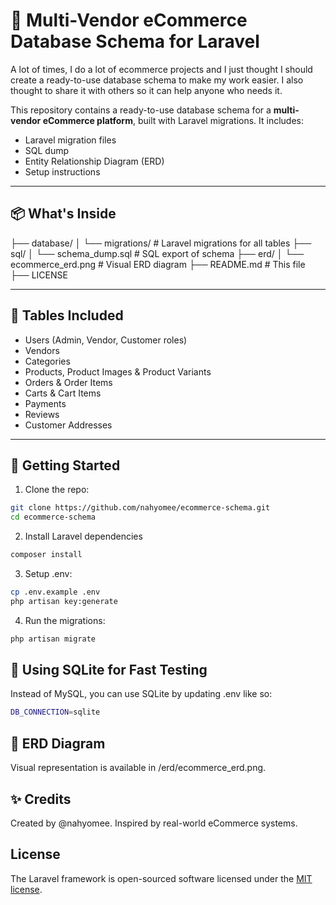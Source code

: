 # 🛒 Multi-Vendor eCommerce Database Schema for Laravel

A lot of times, I do a lot of ecommerce projects and I just thought I should create a ready-to-use database schema to make my work easier. I also thought to share it with others so it can help anyone who needs it. 

This repository contains a ready-to-use database schema for a **multi-vendor eCommerce platform**, built with Laravel migrations. It includes:

- Laravel migration files
- SQL dump
- Entity Relationship Diagram (ERD)
- Setup instructions

---

## 📦 What's Inside
├── database/
│ └── migrations/ # Laravel migrations for all tables
├── sql/
│ └── schema_dump.sql # SQL export of schema
├── erd/
│ └── ecommerce_erd.png # Visual ERD diagram
├── README.md # This file
├── LICENSE


---

## 🧱 Tables Included

- Users (Admin, Vendor, Customer roles)
- Vendors
- Categories
- Products, Product Images & Product Variants
- Orders & Order Items
- Carts & Cart Items
- Payments
- Reviews
- Customer Addresses

---

## 🚀 Getting Started

1. Clone the repo:
```bash
git clone https://github.com/nahyomee/ecommerce-schema.git
cd ecommerce-schema   
```
2. Install Laravel dependencies
```bash
composer install
```
3. Setup .env:
```bash
cp .env.example .env
php artisan key:generate
```
4. Run the migrations:
```bash
php artisan migrate
```
## 🧪 Using SQLite for Fast Testing
Instead of MySQL, you can use SQLite by updating .env like so:

```bash
DB_CONNECTION=sqlite
```

## 🎨 ERD Diagram
Visual representation is available in /erd/ecommerce_erd.png.


## ✨ Credits
Created by @nahyomee. Inspired by real-world eCommerce systems.


## License

The Laravel framework is open-sourced software licensed under the [MIT license](https://opensource.org/licenses/MIT).
